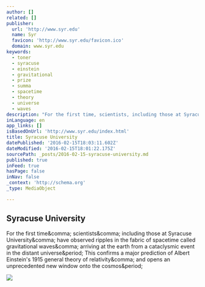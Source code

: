 ```yaml
---
author: []
related: []
publisher:
  url: 'http://www.syr.edu'
  name: Syr
  favicon: 'http://www.syr.edu/favicon.ico'
  domain: www.syr.edu
keywords:
  - toner
  - syracuse
  - einstein
  - gravitational
  - prize
  - summa
  - spacetime
  - theory
  - universe
  - waves
description: "For the first time, scientists, including those at Syracuse University, have observed ripples in the fabric of spacetime called gravitational waves, arriving at the earth from a cataclysmic event in the distant universe. This confirms a major prediction of Albert Einstein's 1915 general theory of relativity, and opens an unprecedented new window onto the cosmos."
inLanguage: en
app_links: []
isBasedOnUrl: 'http://www.syr.edu/index.html'
title: Syracuse University
datePublished: '2016-02-15T18:03:11.602Z'
dateModified: '2016-02-15T18:01:22.175Z'
sourcePath: _posts/2016-02-15-syracuse-university.md
published: true
inFeed: true
hasPage: false
inNav: false
_context: 'http://schema.org'
_type: MediaObject

---
```

<article style=""><h1>Syracuse University</h1><p>For the first time&amp;comma; scientists&amp;comma; including those at Syracuse University&amp;comma; have observed ripples in the fabric of spacetime called gravitational waves&amp;comma; arriving at the earth from a cataclysmic event in the distant universe&amp;period; This confirms a major prediction of Albert Einstein's 1915 general theory of relativity&amp;comma; and opens an unprecedented new window onto the cosmos&amp;period;</p><img src="http://www.syr.edu/images/banners/winter_2015/cheers.jpg" /></article>